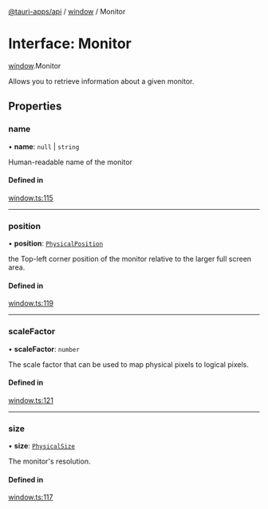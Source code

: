 [@tauri-apps/api](../README.md) / [window](../modules/window.md) / Monitor

# Interface: Monitor

[window](../modules/window.md).Monitor

Allows you to retrieve information about a given monitor.

## Properties

### name

• **name**: ``null`` \| `string`

Human-readable name of the monitor

#### Defined in

[window.ts:115](https://github.com/tauri-apps/tauri/blob/d3f6981/tooling/api/src/window.ts#L115)

___

### position

• **position**: [`PhysicalPosition`](../classes/window.PhysicalPosition.md)

the Top-left corner position of the monitor relative to the larger full screen area.

#### Defined in

[window.ts:119](https://github.com/tauri-apps/tauri/blob/d3f6981/tooling/api/src/window.ts#L119)

___

### scaleFactor

• **scaleFactor**: `number`

The scale factor that can be used to map physical pixels to logical pixels.

#### Defined in

[window.ts:121](https://github.com/tauri-apps/tauri/blob/d3f6981/tooling/api/src/window.ts#L121)

___

### size

• **size**: [`PhysicalSize`](../classes/window.PhysicalSize.md)

The monitor's resolution.

#### Defined in

[window.ts:117](https://github.com/tauri-apps/tauri/blob/d3f6981/tooling/api/src/window.ts#L117)
